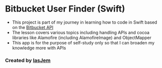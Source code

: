 # Bitbucket User Finder (Swift)

* This project is part of my journey in learning how to code in Swift based on the [Bitbucket API](https://api.bitbucket.org/)
* The lesson covers various topics including handling APIs and cocoa libraries like Alamofire (including AlamofireImage) and ObjectMapper
* This app is for the purpose of self-study only so that I can broaden my knowledge more with APIs

### Created by [IasJem](https://github.com/iasjem)